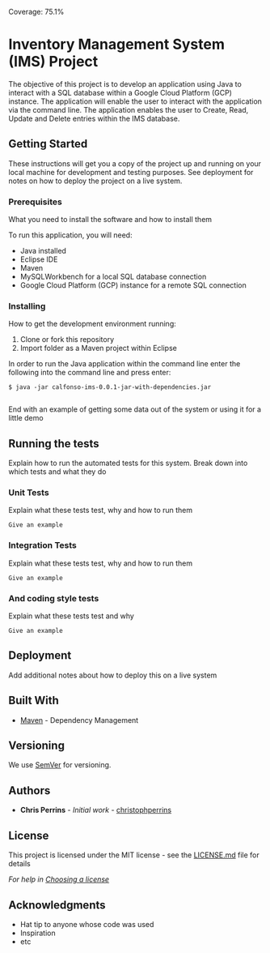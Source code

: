 Coverage: 75.1%
# Inventory Management System (IMS) Project

The objective of this project is to develop an application using Java to interact with a SQL database within a Google Cloud Platform (GCP) instance. The application will enable the user to interact with the application via the command line. The application enables the user to Create, Read, Update and Delete entries within the IMS database.

## Getting Started

These instructions will get you a copy of the project up and running on your local machine for development and testing purposes. See deployment for notes on how to deploy the project on a live system.

### Prerequisites

What you need to install the software and how to install them


To run this application, you will need:
* Java installed 
* Eclipse IDE
* Maven
* MySQLWorkbench for a local SQL database connection
* Google Cloud Platform (GCP) instance for a remote SQL connection


### Installing

How to get the development environment running:

1. Clone or fork this repository
2. Import folder as a Maven project within Eclipse

In order to run the Java application within the command line enter the following into the command line and press enter: 
```
$ java -jar calfonso-ims-0.0.1-jar-with-dependencies.jar
 
```

End with an example of getting some data out of the system or using it for a little demo

## Running the tests

Explain how to run the automated tests for this system. Break down into which tests and what they do

### Unit Tests 

Explain what these tests test, why and how to run them

```
Give an example
```

### Integration Tests 
Explain what these tests test, why and how to run them

```
Give an example
```

### And coding style tests

Explain what these tests test and why

```
Give an example
```

## Deployment

Add additional notes about how to deploy this on a live system

## Built With

* [Maven](https://maven.apache.org/) - Dependency Management

## Versioning

We use [SemVer](http://semver.org/) for versioning.

## Authors

* **Chris Perrins** - *Initial work* - [christophperrins](https://github.com/christophperrins)

## License

This project is licensed under the MIT license - see the [LICENSE.md](LICENSE.md) file for details 

*For help in [Choosing a license](https://choosealicense.com/)*

## Acknowledgments

* Hat tip to anyone whose code was used
* Inspiration
* etc
